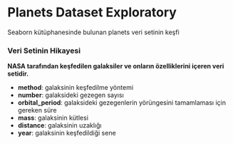 # Planets Dataset Exploratory
 Seaborn kütüphanesinde bulunan planets veri setinin keşfi

### Veri Setinin Hikayesi
**NASA tarafından keşfedilen galaksiler ve onların özelliklerini içeren veri setidir.**
* **method**: galaksinin keşfedilme yöntemi
* **number**: galaksideki gezegen sayısı
* **orbital_period**: galaksideki gezegenlerin yörüngesini tamamlaması için gereken süre
* **mass**: galaksinin kütlesi
* **distance**: galaksinin uzaklığı
* **year**: galaksinin keşfedildiği sene

